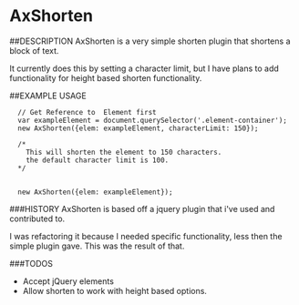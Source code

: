 # AxShorten


##DESCRIPTION
AxShorten is a very simple shorten plugin that shortens a block of text.

It currently does this by setting a character limit, but I have plans to add functionality for height based shorten functionality.



##EXAMPLE USAGE

```
  // Get Reference to  Element first
  var exampleElement = document.querySelector('.element-container');
  new AxShorten({elem: exampleElement, characterLimit: 150});

  /* 
  	This will shorten the element to 150 characters.
  	the default character limit is 100.  
  */


  new AxShorten({elem: exampleElement});

```


###HISTORY
AxShorten is based off a jquery plugin that i've used and contributed to.

I was refactoring it because I needed specific functionality, less then the simple
plugin gave. This was the result of that.




###TODOS
* Accept jQuery elements
* Allow shorten to work with height based options.



